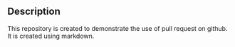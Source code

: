 ## Description

This repository is created to demonstrate the use of pull request on github.
It is created using markdown.

